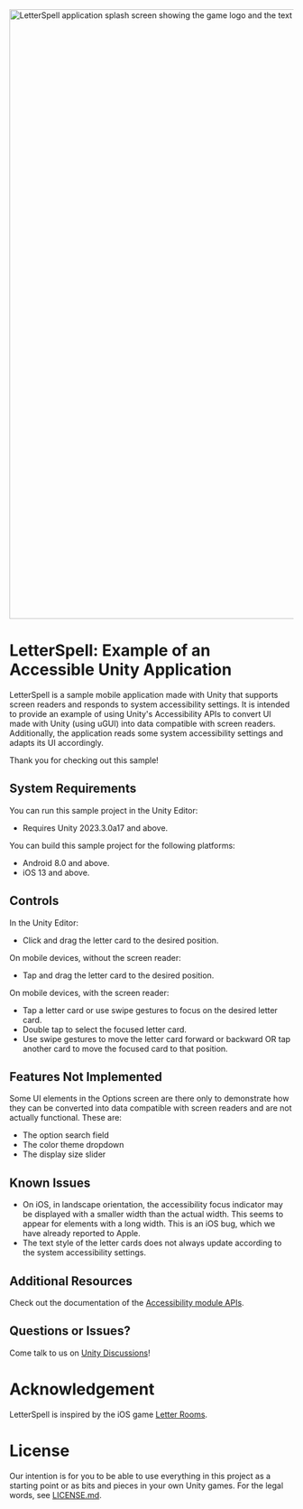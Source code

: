 <img width="1920" height="1080" alt="LetterSpell application splash screen showing the game logo and the text 'A fun spelling game'" src="https://github.com/user-attachments/assets/d5065152-7129-4521-afbd-59a9ca0e958a" />

# LetterSpell: Example of an Accessible Unity Application

LetterSpell is a sample mobile application made with Unity that supports screen readers and responds to system accessibility settings. It is intended to provide an example of using Unity's Accessibility APIs to convert UI made with Unity (using uGUI) into data compatible with screen readers. Additionally, the application reads some system accessibility settings and adapts its UI accordingly.

Thank you for checking out this sample!

## System Requirements

You can run this sample project in the Unity Editor:
* Requires Unity 2023.3.0a17 and above.

You can build this sample project for the following platforms:
* Android 8.0 and above.
* iOS 13 and above.

## Controls

In the Unity Editor:
* Click and drag the letter card to the desired position.

On mobile devices, without the screen reader:
* Tap and drag the letter card to the desired position.

On mobile devices, with the screen reader:
* Tap a letter card or use swipe gestures to focus on the desired letter card.
* Double tap to select the focused letter card.
* Use swipe gestures to move the letter card forward or backward OR tap another card to move the focused card to that position.

## Features Not Implemented

Some UI elements in the Options screen are there only to demonstrate how they can be converted into data compatible with screen readers and are not actually functional. These are:
* The option search field
* The color theme dropdown
* The display size slider

## Known Issues

* On iOS, in landscape orientation, the accessibility focus indicator may be displayed with a smaller width than the actual width. This seems to appear for elements with a long width. This is an iOS bug, which we have already reported to Apple.
* The text style of the letter cards does not always update according to the system accessibility settings.

## Additional Resources

Check out the documentation of the [Accessibility module APIs](https://docs.unity3d.com/2023.3/Documentation/ScriptReference/UnityEngine.AccessibilityModule.html).

## Questions or Issues?

Come talk to us on [Unity Discussions](https://discussions.unity.com/tag/Accessibility-Features)!

# Acknowledgement

LetterSpell is inspired by the iOS game [Letter Rooms](https://apps.apple.com/us/app/letter-rooms/id1563407977).

# License

Our intention is for you to be able to use everything in this project as a starting point or as bits and pieces in your own Unity games. For the legal words, see [LICENSE.md](LICENSE.md).
